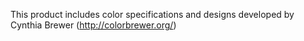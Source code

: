 This product includes color
specifications and designs developed by Cynthia Brewer
(http://colorbrewer.org/)
